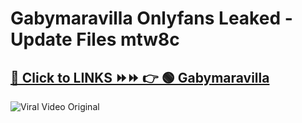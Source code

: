 
 # Gabymaravilla Onlyfans Leaked - Update Files mtw8c

## <h2><a href="https://clipsfans.com/Gabymaravilla&ref=git">🔗 Click to LINKS ⏩⏩ 👉 🟢 Gabymaravilla </a></h2>

<a href="https://clipsfans.com/Gabymaravilla&ref=git" rel="nofollow" data-target="animated-image.originalLink"><img src="https://i.ibb.co.com/xMMVF88/686577567.gif" alt="Viral Video Original" style="max-width: 100%; display: inline-block;" data-target="animated-image.originalImage"></a>


